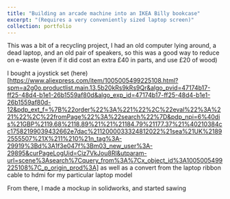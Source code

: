 ```yaml
---
title: "Building an arcade machine into an IKEA Billy bookcase"
excerpt: "(Requires a very conveniently sized laptop screen)"
collection: portfolio
---
```


This was a bit of a recycling project, I had an old computer lying around, a dead laptop, and an old pair of speakers, so this was a good way to reduce on e-waste (even if it did cost an extra £40 in parts, and use £20 of wood)

I bought a joystick set (here)[https://www.aliexpress.com/item/1005005499225108.html?spm=a2g0o.productlist.main.13.5b20kRs9kRs9Qr&algo_pvid=47174b17-ff25-48d4-b1e1-26b1559af80d&algo_exp_id=47174b17-ff25-48d4-b1e1-26b1559af80d-12&pdp_ext_f=%7B%22order%22%3A%221%22%2C%22eval%22%3A%221%22%2C%22fromPage%22%3A%22search%22%7D&pdp_npi=6%40dis%21GBP%2119.68%2118.89%21%21%21184.79%21177.37%21%40210384cc17582199039432662e7dac%2112000033324812022%21sea%21UK%21892555507%21X%211%210%21n_tag%3A-29919%3Bd%3A1f3e047f%3Bm03_new_user%3A-29895&curPageLogUid=Ciz7VkJou8Rl&utparam-url=scene%3Asearch%7Cquery_from%3A%7Cx_object_id%3A1005005499225108%7C_p_origin_prod%3A] as well as a convert from the laptop ribbon cable to hdmi for my particular laptop model

From there, I made a mockup in solidworks, and started sawing

